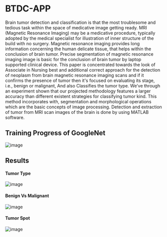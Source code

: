 # BTDC-APP
Brain tumor detection and classification is that the most troublesome and tedious task within the space of medicative image getting ready. MRI (Magnetic Resonance Imaging) may be a medicative procedure, typically adopted by the medical specialist for illustration of inner structure of the build with no surgery. Magnetic resonance imaging provides long information concerning the human delicate tissue, that helps within the conclusion of brain tumor. Precise segmentation of magnetic resonance imaging image is basic for the conclusion of brain tumor by laptop supported clinical device. This paper is concentrated towards the look of Associate in Nursing best and additional correct approach for the detection of neoplasm from brain magnetic resonance imaging scans and if it confirms the presence of tumor then it's focused on evaluating its stage, i.e., benign or malignant, And also Classifies the tumor type. We’ve through an experiment shown that our projected methodology features a larger accuracy than different existent strategies for classifying tumor kind. This method incorporates with, segmentation and morphological operations which are the basic concepts of image processing. Detection and extraction of tumor from MRI scan images of the brain is done by using MATLAB software.
## Training Progress of GoogleNet
![image](https://user-images.githubusercontent.com/84225899/175330448-c32357f6-527d-4568-9aab-9187f729dc09.png)
## Results
#### Tumor Type
![image](https://user-images.githubusercontent.com/84225899/175330685-ceb7455c-fa1a-4e63-97f1-ae003c39d2db.png)
#### Benign Vs Malignant
![image](https://user-images.githubusercontent.com/84225899/175330734-b57c4564-089c-4c7c-bdca-4114ff7f943a.png)
#### Tumor Spot
![image](https://user-images.githubusercontent.com/84225899/175330947-8ec14d95-dc45-4342-b4db-17a6c38e7088.png)
